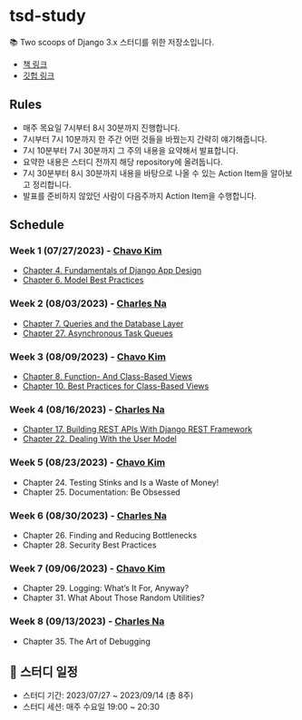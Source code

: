# tsd-study

📚 Two scoops of Django 3.x 스터디를 위한 저장소입니다.

- [책 링크](https://www.feldroy.com/books/two-scoops-of-django-3-x)
- [깃헙 링크](https://github.com/feldroy/two-scoops-of-django-3.x)

## Rules

- 매주 목요일 7시부터 8시 30분까지 진행합니다.
- 7시부터 7시 10분까지 한 주간 어떤 것들을 바꿨는지 간략히 얘기해줍니다.
- 7시 10분부터 7시 30분까지 그 주의 내용을 요약해서 발표합니다.
- 요약한 내용은 스터디 전까지 해당 repository에 올려둡니다.
- 7시 30분부터 8시 30분까지 내용을 바탕으로 나올 수 있는 Action Item을 알아보고 정리합니다.
- 발표를 준비하지 않았던 사람이 다음주까지 Action Item을 수행합니다.

## Schedule

### Week 1 (07/27/2023) - [Chavo Kim](https://github.com/chavokim)
- [Chapter 4. Fundamentals of Django App Design](04.md)
- [Chapter 6. Model Best Practices](06.md)

### Week 2 (08/03/2023) - [Charles Na](https://github.com/nayong2021)
- [Chapter 7. Queries and the Database Layer](07.md)
- [Chapter 27. Asynchronous Task Queues](27.md)

### Week 3 (08/09/2023) - [Chavo Kim](https://github.com/chavokim)
- [Chapter 8. Function- And Class-Based Views](08.md)
- [Chapter 10. Best Practices for Class-Based Views](10.md)

### Week 4 (08/16/2023) - [Charles Na](https://github.com/nayong2021)
- [Chapter 17. Building REST APIs With Django REST Framework](17.md)
- [Chapter 22. Dealing With the User Model](22.md)

### Week 5 (08/23/2023) - [Chavo Kim](https://github.com/chavokim)
- Chapter 24. Testing Stinks and Is a Waste of Money!
- Chapter 25. Documentation: Be Obsessed

### Week 6 (08/30/2023) - [Charles Na](https://github.com/nayong2021)
- Chapter 26. Finding and Reducing Bottlenecks
- Chapter 28. Security Best Practices

### Week 7 (09/06/2023) - [Chavo Kim](https://github.com/chavokim)
- Chapter 29. Logging: What’s It For, Anyway?
- Chapter 31. What About Those Random Utilities?

### Week 8 (09/13/2023) - [Charles Na](https://github.com/nayong2021)
- Chapter 35. The Art of Debugging

## 📆 스터디 일정

- 스터디 기간: 2023/07/27 ~ 2023/09/14 (총 8주)
- 스터디 세션: 매주 수요일 19:00 ~ 20:30
